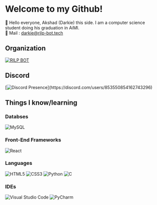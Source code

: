 # Welcome to my Github!

👋 Hello everyone, Akshad (Darkie) this side. I am a computer science student doing his graduation in AiMl. <br/>
📧 Mail : [darkie@rilp-bot.tech](mailto:darkie@rilp-bot.tech)

## Organization
[![RILP BOT](https://avatars.githubusercontent.com/u/73837708?s=200&v=4)](https://github.com/RILPBOT)

## Discord
[![Discord Presence](https://lanyard.cnrad.dev/api/853550854162743296?idleMessage=Probably%20doing%20something%20else...)](https://discord.com/users/853550854162743296)

## Things I know/learning
### Databses
![MySQL](https://img.shields.io/badge/mysql-%2300f.svg?style=for-the-badge&logo=mysql&logoColor=white)
### Front-End Frameworks
![React](https://img.shields.io/badge/react-%2320232a.svg?style=for-the-badge&logo=react&logoColor=%2361DAFB)
### Languages
![HTML5](https://img.shields.io/badge/html5-%23E34F26.svg?style=for-the-badge&logo=html5&logoColor=white) 
![CSS3](https://img.shields.io/badge/css3-%231572B6.svg?style=for-the-badge&logo=css3&logoColor=white)
![Python](https://img.shields.io/badge/python-3670A0?style=for-the-badge&logo=python&logoColor=ffdd54) 
![C](https://img.shields.io/badge/c-%2300599C.svg?style=for-the-badge&logo=c&logoColor=white)
### IDEs
![Visual Studio Code](https://img.shields.io/badge/Visual%20Studio%20Code-0078d7.svg?style=for-the-badge&logo=visual-studio-code&logoColor=white) 
![PyCharm](https://img.shields.io/badge/pycharm-143?style=for-the-badge&logo=pycharm&logoColor=black&color=black&labelColor=green)

<!--
**DARKLORD513/DARKLORD513** is a ✨ _special_ ✨ repository because its `README.md` (this file) appears on your GitHub profile.

Here are some ideas to get you started:

- 🔭 I’m currently working on ...
- 🌱 I’m currently learning ...
- 👯 I’m looking to collaborate on ...
- 🤔 I’m looking for help with ...
- 💬 Ask me about ...
- 📫 How to reach me: ...
- 😄 Pronouns: ...
- ⚡ Fun fact: ...
-->

